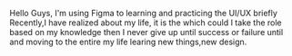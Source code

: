 Hello Guys,
I'm using Figma to learning and practicing the UI/UX briefly
Recently,I have realized about my life, it is the which could I take the role based on my knowledge then I never  give up until success or failure until and moving to the entire my life learing new things,new design.
